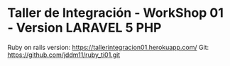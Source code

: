 # Taller de Integración - WorkShop 01 - Version LARAVEL 5 PHP

Ruby on rails version: https://tallerintegracion01.herokuapp.com/
Git: https://github.com/jddm11/ruby_ti01.git
